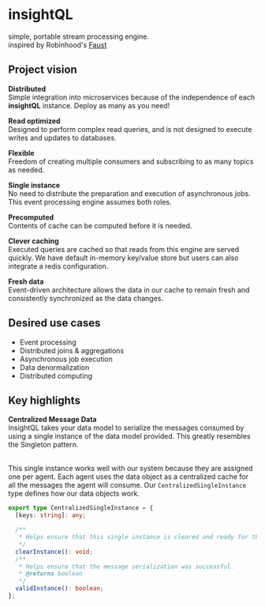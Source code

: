 # insightQL
simple, portable stream processing engine.
<br> inspired by Robinhood's [Faust](https://faust.readthedocs.io/en/latest/introduction.html)

## Project vision

**Distributed**
<br>Simple integration into microservices because of the independence of each **insightQL** instance. Deploy as many as you need! 

**Read optimized**
<br>Designed to perform complex read queries, and is not designed to execute writes and updates to databases.

**Flexible**
<br>Freedom of creating multiple consumers and subscribing to as many topics as needed.

**Single instance**
<br>No need to distribute the preparation and execution of asynchronous jobs. This event processing engine assumes both roles.

**Precomputed**
<br>Contents of cache can be computed before it is needed.

**Clever caching**
<br>Executed queries are cached so that reads from this engine are served quickly. We have default in-memory key/value store but users can also integrate a redis configuration.

**Fresh data**
<br>Event-driven architecture allows the data in our cache to remain fresh and consistently synchronized as the data changes.

## Desired use cases
- Event processing
- Distributed joins & aggregations
- Asynchronous job execution
- Data denormalization
- Distributed computing

## Key highlights

**Centralized Message Data**
<br>InsightQL takes your data model to serialize the messages consumed by using a single instance of the data model provided. This greatly resembles the Singleton pattern.

<br> This single instance works well with our system because they are assigned one per agent. Each agent uses the data object as a centralized cache for all the messages the agent will consume. Our `CentralizedSingleInstance` type defines how our data objects work.
```typescript
export type CentralizedSingleInstance = {
  [keys: string]: any;

  /**
   * Helps ensure that this single instance is cleared and ready for the next message serialization.
   */
  clearInstance(): void;
  /**
   * Helps ensure that the message serialization was successful.
   * @returns boolean
   */
  validInstance(): boolean;
};
```


